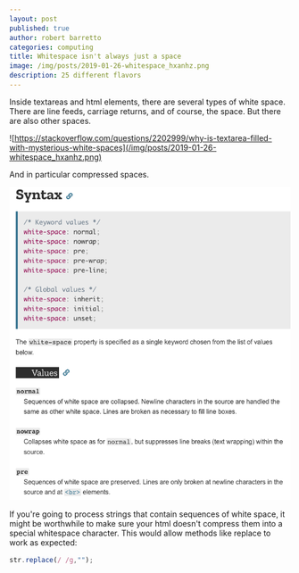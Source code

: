 ```yaml
---
layout: post
published: true
author: robert barretto
categories: computing
title: Whitespace isn't always just a space
image: /img/posts/2019-01-26-whitespace_hxanhz.png
description: 25 different flavors
---
```


Inside textareas and html elements, there are several types of white space.  There are line feeds, carriage returns, and of course, the space. But there are also other spaces. 

![https://stackoverflow.com/questions/2202999/why-is-textarea-filled-with-mysterious-white-spaces](/img/posts/2019-01-26-whitespace_hxanhz.png)

 And in particular compressed spaces.

![compressed white space](/img/posts/2019-01-26-whitespace_en98g3.png)

If you're going to process strings that contain sequences of white space, it might be worthwhile to make sure your html doesn't compress them into a special whitespace character.  This would allow methods like replace to work as expected:

```javascript
str.replace(/ /g,"");
```